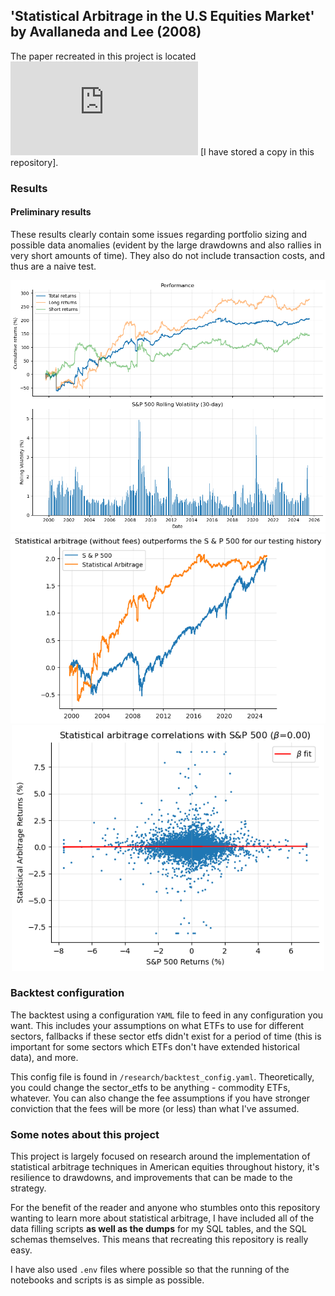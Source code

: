 ## 'Statistical Arbitrage in the U.S Equities Market' by Avallaneda and Lee (2008)

The paper recreated in this project is located ![here](https://github.com/haezera/stat-arb-in-us-equities/blob/main/stat-arb-in-the-us-equities-market.pdf) [I have stored a copy in this repository].

### Results

#### Preliminary results

These results clearly contain some issues regarding portfolio sizing and possible data anomalies (evident by the large drawdowns and also rallies in very short amounts of time). They also do not include transaction costs, and thus are a naive test.

<center>
    <img src='./readme/backtest_v1.png' width= 800px>
    <img src='./readme/outperform_v1.png' width= 600px>
    <img src='./readme/beta_v1.png' width= 500px>
</center>

### Backtest configuration

The backtest using a configuration `YAML` file to feed in any configuration you want. This includes your assumptions on what ETFs
to use for different sectors, fallbacks if these sector etfs didn't exist for a period of time (this is important for some sectors
which ETFs don't have extended historical data), and more.

This config file is found in `/research/backtest_config.yaml`. Theoretically, you could change the sector_etfs to be anything - commodity ETFs, whatever. You can also change the fee assumptions if you have stronger conviction that the fees will be more (or less) than what I've assumed. 

### Some notes about this project

This project is largely focused on research around the implementation of statistical arbitrage techniques in American equities throughout history, it's resilience to drawdowns, and improvements that can be made to the strategy.

For the benefit of the reader and anyone who stumbles onto this repository wanting to learn more about statistical arbitrage, I have included all of the data filling scripts **as well as the dumps** for my SQL tables, and the SQL schemas themselves. This means that recreating this repository is really easy. 

I have also used `.env` files where possible so that the running of the notebooks and scripts is as simple as possible.
